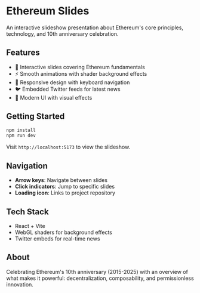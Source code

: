 # Ethereum Slides

An interactive slideshow presentation about Ethereum's core principles, technology, and 10th anniversary celebration.

## Features

- 🎯 Interactive slides covering Ethereum fundamentals
- ⚡ Smooth animations with shader background effects
- 📱 Responsive design with keyboard navigation
- 🐦 Embedded Twitter feeds for latest news
- 🎨 Modern UI with visual effects

## Getting Started

```bash
npm install
npm run dev
```

Visit `http://localhost:5173` to view the slideshow.

## Navigation

- **Arrow keys**: Navigate between slides
- **Click indicators**: Jump to specific slides
- **Loading icon**: Links to project repository

## Tech Stack

- React + Vite
- WebGL shaders for background effects
- Twitter embeds for real-time news

## About

Celebrating Ethereum's 10th anniversary (2015-2025) with an overview of what makes it powerful: decentralization, composability, and permissionless innovation.
